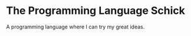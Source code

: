 The Programming Language Schick
===============================

A programming language where I can try my great ideas.
